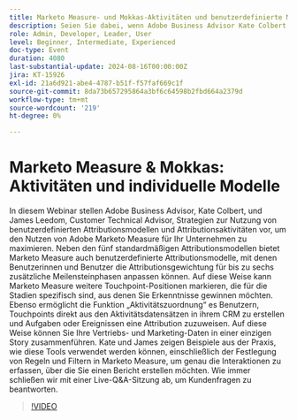 ```yaml
---
title: Marketo Measure- und Mokkas-Aktivitäten und benutzerdefinierte Modelle
description: Seien Sie dabei, wenn Adobe Business Advisor Kate Colbert und Customer Technical Advisor James Leedom Strategien zur Nutzung von benutzerdefinierten Attributionsmodellen und Attributionsaktivitäten in Adobe Marketo Measure erkunden, reale Beispiele zeigen und mit einer Live-Q&A-Sitzung enden.
role: Admin, Developer, Leader, User
level: Beginner, Intermediate, Experienced
doc-type: Event
duration: 4080
last-substantial-update: 2024-08-16T00:00:00Z
jira: KT-15926
exl-id: 21a6d921-abe4-4787-b51f-f57faf669c1f
source-git-commit: 8da73b657295864a3bf6c64598b2fbd664a2379d
workflow-type: tm+mt
source-wordcount: '219'
ht-degree: 0%

---
```


# Marketo Measure &amp; Mokkas: Aktivitäten und individuelle Modelle

In diesem Webinar stellen Adobe Business Advisor, Kate Colbert, und James Leedom, Customer Technical Advisor, Strategien zur Nutzung von benutzerdefinierten Attributionsmodellen und Attributionsaktivitäten vor, um den Nutzen von Adobe Marketo Measure für Ihr Unternehmen zu maximieren. Neben den fünf standardmäßigen Attributionsmodellen bietet Marketo Measure auch benutzerdefinierte Attributionsmodelle, mit denen Benutzerinnen und Benutzer die Attributionsgewichtung für bis zu sechs zusätzliche Meilensteinphasen anpassen können. Auf diese Weise kann Marketo Measure weitere Touchpoint-Positionen markieren, die für die Stadien spezifisch sind, aus denen Sie Erkenntnisse gewinnen möchten. Ebenso ermöglicht die Funktion „Aktivitätszuordnung“ es Benutzern, Touchpoints direkt aus den Aktivitätsdatensätzen in ihrem CRM zu erstellen und Aufgaben oder Ereignissen eine Attribution zuzuweisen. Auf diese Weise können Sie Ihre Vertriebs- und Marketing-Daten in einer einzigen Story zusammenführen. Kate und James zeigen Beispiele aus der Praxis, wie diese Tools verwendet werden können, einschließlich der Festlegung von Regeln und Filtern in Marketo Measure, um genau die Interaktionen zu erfassen, über die Sie einen Bericht erstellen möchten. Wie immer schließen wir mit einer Live-Q&amp;A-Sitzung ab, um Kundenfragen zu beantworten.

>[!VIDEO](https://video.tv.adobe.com/v/3432603/?learn=on)

